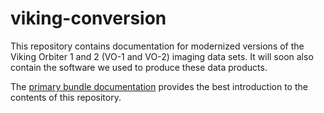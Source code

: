 # viking-conversion

This repository contains documentation for modernized versions of the Viking Orbiter 1 and 2
(VO-1 and VO-2) imaging data sets. It will soon also contain the software we used to produce
these data products.

The [primary bundle documentation](document/primary_bundle_documentation.md) provides the
best introduction to the contents of this repository.